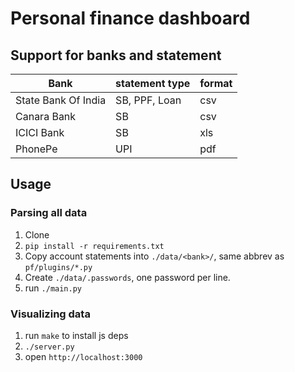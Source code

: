 # Personal finance dashboard

## Support for banks and statement

| Bank                | statement type | format |
| ------------------- | -------------- | ------ |
| State Bank Of India | SB, PPF, Loan  | csv    |
| Canara Bank         | SB             | csv    |
| ICICI Bank          | SB             | xls    |
| PhonePe             | UPI            | pdf    |

## Usage

### Parsing all data

1. Clone
2. `pip install -r requirements.txt`
3. Copy account statements into `./data/<bank>/`, same abbrev as `pf/plugins/*.py`
4. Create `./data/.passwords`, one password per line.
5. run `./main.py`

### Visualizing data

1. run `make` to install js deps
2. `./server.py`
3. open `http://localhost:3000`

